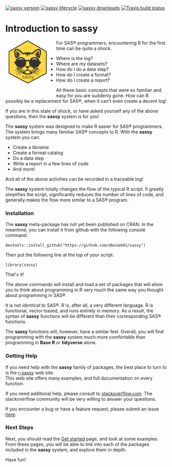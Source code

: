 <!-- badges: start -->

[![sassy version](https://www.r-pkg.org/badges/version/sassy)](https://cran.r-project.org/package=sassy)
[![sassy lifecycle](https://img.shields.io/badge/lifecycle-maturing-blue.svg)](https://cran.r-project.org/package=sassy)
[![sassy downloads](https://cranlogs.r-pkg.org/badges/grand-total/sassy)](https://cran.r-project.org/package=sassy)
[![Travis build status](https://travis-ci.com/dbosak01/sassy.svg?branch=master)](https://travis-ci.com/dbosak01/sassy)

<!-- badges: end -->

# Introduction to **sassy**
<img src="./man/images/cat5.png" align="left" height="138" style="margin-right: 20px;margin-bottom: 30px;"/>

For SAS® programmers, encountering R for the first time can be quite a shock.

* Where is the log?
* Where are my datasets?
* How do I do a data step?
* How do I create a format?
* How do I create a report?

All these basic concepts that were so familiar and easy for you are suddenly 
gone.  How can R possibly be a replacement for SAS®, when it can't even
create a decent log!

If you are in this state of shock, or have asked yourself any of the 
above questions, then the **sassy** system is for you!

The **sassy** system was designed to make R easier for SAS® programmers.
The system brings many familiar SAS® concepts to R.  With the **sassy**
system you can:

* Create a libname
* Create a format catalog
* Do a data step
* Write a report in a few lines of code
* And more!

And all of the above activities can be recorded in a traceable log!  

The **sassy** system totally changes the flow of the typical R script. 
It greatly simplifies the script, significantly reduces the number of lines of code, 
and generally makes the flow more similar to a SAS® program. 

### Installation

The **sassy** meta-package has not yet been published on CRAN.  In the 
meantime, you can install it from github with the following console command:

    devtools::install_github("https://github.com/dbosak01/sassy")


Then put the following line at the top of your script:

    library(sassy)


That's it!

The above commands will install and load a set of packages that will allow you
to think about programming in R very much the same way you thought about
programming in SAS®.  

It is not *identical* to SAS®.  R is, after all, 
a very different language.  R is functional, vector-based, and runs
entirely in memory.  As a result, the syntax of **sassy** functions will be 
different than their corresponding SAS® functions.  

The **sassy** functions 
will, however, have a similar feel.  Overall, you will find 
programming with the **sassy** system much more comfortable than programming
in **Base R** or **tidyverse** alone.

### Getting Help

If you need help with the **sassy** family of packages, the best place 
to turn to is the [r-sassy](http://sassy.r-sassy.org) web site.  
This web site offers many examples, and full
documentation on every function.  

If you need additional help, please consult 
to [stackoverflow.com](https://stackoverflow.com).  The stackoverflow 
community will be very willing to answer your questions.  

If you encounter a bug or have a feature request, please submit an issue 
[here](https://github.com/dbosak01/sassy/issues).

### Next Steps

Next, you should read the [Get started](http://sassy.r-sassy.org/articles/sassy.html)
page, and look at some examples.  From these pages, you will be able to 
link into each of the packages included in the **sassy** system, and explore them
in depth.  

Have fun!
